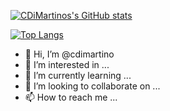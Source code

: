 [![CDiMartinos's GitHub stats](https://github-readme-stats.vercel.app/api?username=cdimartino&count_private=true)](https://github.com/anuraghazra/github-readme-stats)

[![Top Langs](https://github-readme-stats.vercel.app/api/top-langs/?username=cdimartino)](https://github.com/anuraghazra/github-readme-stats)

- 👋 Hi, I’m @cdimartino
- 👀 I’m interested in ...
- 🌱 I’m currently learning ...
- 💞️ I’m looking to collaborate on ...
- 📫 How to reach me ...

<!---
cdimartino/cdimartino is a ✨ special ✨ repository because its `README.md` (this file) appears on your GitHub profile.
You can click the Preview link to take a look at your changes.
--->
